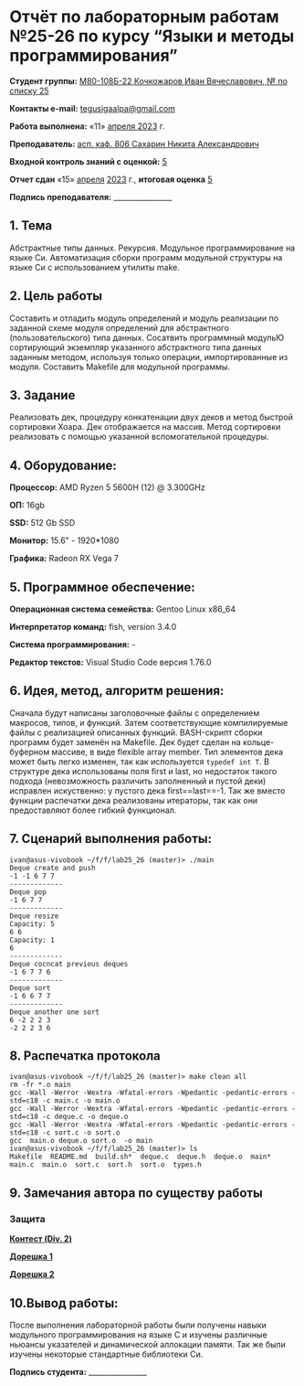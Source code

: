 # Отчёт по лабораторным работам №25-26 по курсу “Языки и методы программирования”

<b>Студент группы:</b> <ins>М80-108Б-22 Кочкожаров Иван Вячеславович, № по списку 25</ins> 

<b>Контакты e-mail:</b> <ins>tegusigaalpa@gmail.com</ins>

<b>Работа выполнена:</b> «11» <ins> апреля </ins> <ins>2023</ins> г.

<b>Преподаватель:</b> <ins>асп. каф. 806 Сахарин Никита Александрович</ins>

<b>Входной контроль знаний с оценкой:</b> <ins> 5 </ins>

<b>Отчет сдан</b> «15» <ins>апреля</ins> <ins>2023</ins> г., <b>итоговая оценка</b> <ins> 5 </ins>

<b>Подпись преподавателя:</b> ________________

## 1. Тема
Абстрактные типы данных. Рекурсия. Модульное программирование на языке Си.
Автоматизация сборки программ модульной структуры на языке Си с использованием утилиты make.

## 2. Цель работы
Составить и отладить модуль определений и модуль реaлизaции по заданной схеме модуля определений для абстрактного (пользовательского) типа данных. Сосатвить программный модульЮ сортирующий экземпляр указанного абстрактного типа данных заданным методом, используя только операции, импортированные из модуля. Составить Makefile для модульной программы.

## 3. Задание
Реализовать дек, процедуру конкатенации двух деков и метод быстрой сортировки Хоара. Дек отображается на массив. Метод сортировки реализовать с помощью указанной вспомогательной процедуры.

## 4. Оборудование:
<b>Процессор:</b> AMD Ryzen 5 5600H (12) @ 3.300GHz 

<b>ОП:</b> 16gb

<b>SSD:</b> 512 Gb SSD

<b>Монитор:</b> 15.6" - 1920*1080

<b>Графика:</b> Radeon RX Vega 7

## 5. Программное обеспечение:
<b>Операционная система семейства:</b> Gentoo Linux x86_64

<b>Интерпретатор команд:</b> fish, version 3.4.0

<b>Система программирования:</b> -

<b>Редактор текстов:</b> Visual Studio Code версия 1.76.0

## 6. Идея, метод, алгоритм решения:
Сначала будут написаны заголовочные файлы с определением макросов, типов, и функций. Затем соответствующие компилируемые файлы с реализацией описанных функций. BASH-скрипт сборки программ будет заменён на Makefile. Дек будет сделан на кольце-буферном массиве, в виде flexible array member. Тип элементов дека может быть легко изменен, так как используется `typedef int T`. В структуре дека использованы поля first и last, но недостаток такого подхода (невозможность различить заполненный и пустой деки) исправлен искуственно: у пустого дека first==last==-1. Так же вместо функции распечатки дека реализованы итераторы, так как они предоставляют более гибкий функционал.

## 7. Сценарий выполнения работы:
```
ivan@asus-vivobook ~/f/f/lab25_26 (master)> ./main
Deque create and push
-1 -1 6 7 7 
-------------
Deque pop
-1 6 7 7 
-------------
Deque resize
Capacity: 5
6 6 
Capacity: 1
6 
-------------
Deque cocncat previous deques
-1 6 7 7 6 
-------------
Deque sort
-1 6 6 7 7 
-------------
Deque another one sort
6 -2 2 2 3 
-2 2 2 3 6 
```
## 8. Распечатка протокола
```
ivan@asus-vivobook ~/f/f/lab25_26 (master)> make clean all
rm -fr *.o main
gcc -Wall -Werror -Wextra -Wfatal-errors -Wpedantic -pedantic-errors -std=c18 -c main.c -o main.o
gcc -Wall -Werror -Wextra -Wfatal-errors -Wpedantic -pedantic-errors -std=c18 -c deque.c -o deque.o
gcc -Wall -Werror -Wextra -Wfatal-errors -Wpedantic -pedantic-errors -std=c18 -c sort.c -o sort.o
gcc  main.o deque.o sort.o  -o main
ivan@asus-vivobook ~/f/f/lab25_26 (master)> ls
Makefile  README.md  build.sh*  deque.c  deque.h  deque.o  main*  main.c  main.o  sort.c  sort.h  sort.o  types.h
```
## 9. Замечания автора по существу работы 

### Защита
<b>[Контест (Div. 2)](https://codeforces.com/contest/1805/submission/200441316)</b>

<b>[Дорешка 1](https://codeforces.com/contest/1805/submission/201876821)</b>

<b>[Дорешка 2](https://codeforces.com/contest/1805/submission/201875505)</b>
## 10.Вывод работы:
После выполнения лабораторной работы были получены навыки модульного программирования на языке С и изучены различные ньюансы указателей и динамической аллокации памяти. Так же были изучены некоторые стандартные библиотеки Си.

<b>Подпись студента:</b> ________________
